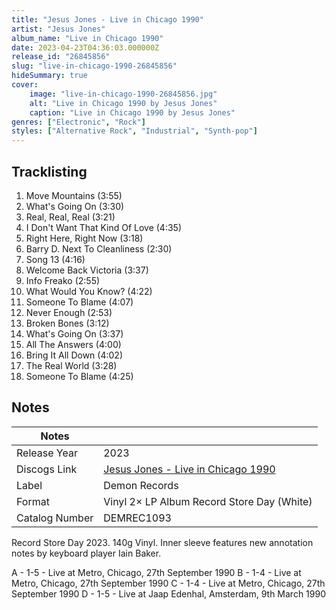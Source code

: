 ```yaml
---
title: "Jesus Jones - Live in Chicago 1990"
artist: "Jesus Jones"
album_name: "Live in Chicago 1990"
date: 2023-04-23T04:36:03.000000Z
release_id: "26845856"
slug: "live-in-chicago-1990-26845856"
hideSummary: true
cover:
    image: "live-in-chicago-1990-26845856.jpg"
    alt: "Live in Chicago 1990 by Jesus Jones"
    caption: "Live in Chicago 1990 by Jesus Jones"
genres: ["Electronic", "Rock"]
styles: ["Alternative Rock", "Industrial", "Synth-pop"]
---
```


## Tracklisting
1. Move Mountains (3:55)
2. What's Going On (3:30)
3. Real, Real, Real (3:21)
4. I Don't Want That Kind Of Love (4:35)
5. Right Here, Right Now (3:18)
6. Barry D. Next To Cleanliness (2:30)
7. Song 13 (4:16)
8. Welcome Back Victoria (3:37)
9. Info Freako (2:55)
10. What Would You Know? (4:22)
11. Someone To Blame (4:07)
12. Never Enough (2:53)
13. Broken Bones (3:12)
14. What's Going On (3:37)
15. All The Answers (4:00)
16. Bring It All Down (4:02)
17. The Real World (3:28)
18. Someone To Blame (4:25)




## Notes
| Notes          |             |
| ---------------| ----------- |
| Release Year   | 2023 |
| Discogs Link   | [Jesus Jones - Live in Chicago 1990](https://www.discogs.com/release/26845856-Jesus-Jones-Live-in-Chicago-1990) |
| Label          | Demon Records |
| Format         | Vinyl 2× LP Album Record Store Day (White) |
| Catalog Number | DEMREC1093 |

Record Store Day 2023. 140g Vinyl.
Inner sleeve features new annotation notes by keyboard player Iain Baker.

A - 1-5 - Live at Metro, Chicago, 27th September 1990
B - 1-4 - Live at Metro, Chicago, 27th September 1990
C - 1-4 - Live at Metro, Chicago, 27th September 1990
D - 1-5 - Live at Jaap Edenhal, Amsterdam, 9th March 1990
